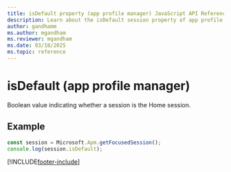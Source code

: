 ```yaml
---
title: isDefault property (app profile manager) JavaScript API Reference 
description: Learn about the isDefault session property of app profile manager in Copilot Service workspace.
author: gandhamm
ms.author: mgandham
ms.reviewer: mgandham
ms.date: 03/18/2025
ms.topic: reference
---
```


# isDefault (app profile manager)

Boolean value indicating whether a session is the Home session.

## Example

```JavaScript
const session = Microsoft.Apm.getFocusedSession();
console.log(session.isDefault);
```

[!INCLUDE[footer-include](../../../../includes/footer-banner.md)]
